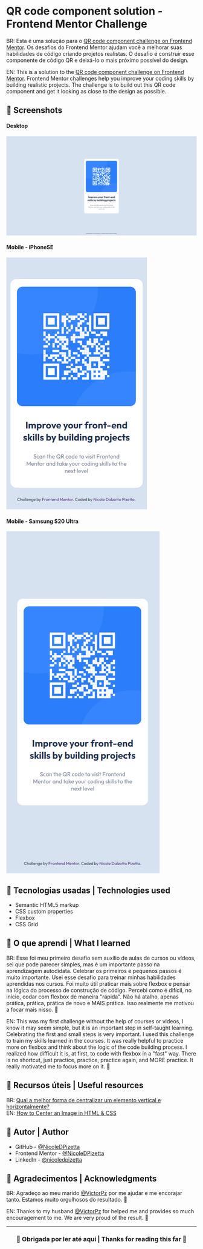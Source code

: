 # QR code component solution - Frontend Mentor Challenge

BR: Esta é uma solução para o [QR code component challenge on Frontend Mentor](https://www.frontendmentor.io/challenges/qr-code-component-iux_sIO_H). Os desafios do Frontend Mentor ajudam você a melhorar suas habilidades de código criando projetos realistas.
O desafio é construir esse componente de código QR e deixá-lo o mais próximo possível do design.

EN: This is a solution to the [QR code component challenge on Frontend Mentor](https://www.frontendmentor.io/challenges/qr-code-component-iux_sIO_H). Frontend Mentor challenges help you improve your coding skills by building realistic projects. 
The challenge is to build out this QR code component and get it looking as close to the design as possible.

## 🌸 Screenshots
#### Desktop 
![](./screenshots/desktop.png) 

#### Mobile - iPhoneSE
![](./screenshots/mobile-iPhoneSE.png) 

#### Mobile - Samsung S20 Ultra
![](./screenshots/mobile-SamsungS20Ultra.png)


## 🌸 Tecnologias usadas | Technologies used
- Semantic HTML5 markup
- CSS custom properties
- Flexbox
- CSS Grid

## 🌸 O que aprendi | What I learned
BR: Esse foi meu primeiro desafio sem auxílio de aulas de cursos ou vídeos, sei que pode parecer simples, mas é um importante passo na aprendizagem autodidata. Celebrar os primeiros e pequenos passos é muito importante. Usei esse desafio para treinar minhas habilidades aprendidas nos cursos. Foi muito útil praticar mais sobre flexbox e pensar na lógica do processo de construção de código.
Percebi como é difícil, no início, codar com flexbox de maneira "rápida". Não há atalho, apenas prática, prática, prática de novo e MAIS prática. Isso realmente me motivou a focar mais nisso. 💖

EN: This was my first challenge without the help of courses or videos, I know it may seem simple, but it is an important step in self-taught learning. Celebrating the first and small steps is very important. I used this challenge to train my skills learned in the courses. It was really helpful to practice more on flexbox and think about the logic of the code building process.
I realized how difficult it is, at first, to code with flexbox in a "fast" way. There is no shortcut, just practice, practice, practice again, and MORE practice. It really motivated me to focus more on it. 💖

## 🌸 Recursos úteis | Useful resources
BR: [Qual a melhor forma de centralizar um elemento vertical e horizontalmente?](https://pt.stackoverflow.com/questions/2817/qual-a-melhor-forma-de-centralizar-um-elemento-vertical-e-horizontalmente) <br/> 
EN: [How to Center an Image in HTML & CSS](https://blog.hubspot.com/website/center-an-image-in-html#:~:text=Step%201%3A%20Wrap%20the%20image,to%20a%20fixed%20length%20value.)

## 🌸 Autor | Author
- GitHub - [@NicoleDPizetta](https://github.com/NicoleDPizetta)
- Frontend Mentor - [@NicoleDPizetta](https://www.frontendmentor.io/profile/NicoleDPizetta)
- LinkedIn - [@nicoledpizetta](https://www.linkedin.com/in/nicoledpizetta/)

## 🌸 Agradecimentos | Acknowledgments
BR: Agradeço ao meu marido [@VictorPz](https://github.com/VictorPz) por me ajudar e me encorajar tanto. Estamos muito orgulhosos do resultado. 🥰

EN: Thanks to my husband [@VictorPz](https://github.com/VictorPz) for helped me and provides so much encouragement to me. We are very proud of the result. 🥰


---------------


### <p align="center">💖 Obrigada por ler até aqui | Thanks for reading this far 💖</p> 
